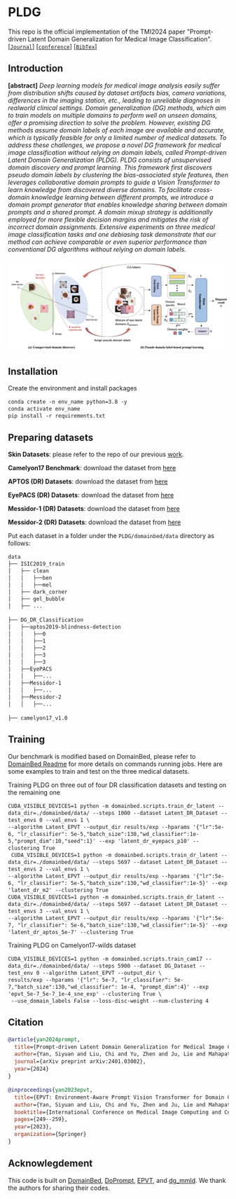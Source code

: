 # PLDG
This repo is the official implementation of the TMI2024 paper "Prompt-driven Latent Domain Generalization for Medical Image Classification".
[[`Journal`](https://arxiv.org/pdf/2401.03002.pdf)]
[[`conference`](https://link.springer.com/chapter/10.1007/978-3-031-43990-2_24)]
[[`BibTex`](#citation)]



## Introduction
**[abstract]** *Deep learning models for medical image analysis easily suffer from distribution shifts caused by dataset
artifacts bias, camera variations, differences in the imaging station, etc., leading to unreliable diagnoses in realworld clinical settings. Domain generalization (DG) methods, which aim to train models on multiple domains to perform well on unseen domains, offer a promising direction to
solve the problem. However, existing DG methods assume
domain labels of each image are available and accurate,
which is typically feasible for only a limited number of
medical datasets. To address these challenges, we propose
a novel DG framework for medical image classification
without relying on domain labels, called Prompt-driven
Latent Domain Generalization (PLDG). PLDG consists of
unsupervised domain discovery and prompt learning. This
framework first discovers pseudo domain labels by clustering the bias-associated style features, then leverages collaborative domain prompts to guide a Vision Transformer
to learn knowledge from discovered diverse domains. To
facilitate cross-domain knowledge learning between different prompts, we introduce a domain prompt generator that
enables knowledge sharing between domain prompts and
a shared prompt. A domain mixup strategy is additionally
employed for more flexible decision margins and mitigates
the risk of incorrect domain assignments. Extensive experiments on three medical image classification tasks and one
debiasing task demonstrate that our method can achieve
comparable or even superior performance than conventional DG algorithms without relying on domain labels.*

![alt text](images/method.png)

## Installation
Create the environment and install packages
```
conda create -n env_name python=3.8 -y
conda activate env_name
pip install -r requirements.txt
```

## Preparing datasets

**Skin Datasets**: please refer to the repo of our previous [work](https://github.com/SiyuanYan1/EPVT-and-Skin-DG-benchamrk).

**Camelyon17 Benchmark**: download the dataset from [here](https://pubmed.ncbi.nlm.nih.gov/30716025/)

**APTOS (DR) Datasets**: download the dataset from [here](https://www.kaggle.com/competitions/aptos2019-blindness-detection/data?select=train_images)

**EyePACS (DR) Datasets**: download the dataset from [here](https://www.kaggle.com/competitions/diabetic-retinopathy-detection/overview)

**Messidor-1 (DR) Datasets**: download the dataset from [here](https://www.adcis.net/en/third-party/messidor/)

**Messidor-2 (DR) Datasets**: download the dataset from [here](https://www.adcis.net/en/third-party/messidor2/)


Put each dataset in a folder under the `PLDG/domainbed/data` directory as follows:

```
data
├── ISIC2019_train
│   ├── clean
│   │   ├──ben
│   │   ├──mel
│   ├── dark_corner
│   ├── gel_bubble
│   ├── ...

├── DG_DR_Classification
│   ├──aptos2019-blindness-detection
│   │   ├──0
│   │   ├──1
│   │   ├──2
│   │   ├──3
│   │   ├──3
│   ├──EyePACS
│   │   ├──...
│   ├──Messidor-1
│   │   ├──...
│   ├──Messidor-2
│   │   ├──...

├── camelyon17_v1.0
```


## Training

Our benchmark is modified based on DomainBed, please refer to [DomainBed Readme](https://github.com/facebookresearch/DomainBed) for more details on commands running jobs. Here are some examples to train and test on the three medical datasets.


Training PLDG on three out of four DR classification datasets and testing on the remaining one
```
CUDA_VISIBLE_DEVICES=1 python -m domainbed.scripts.train_dr_latent --data_dir=./domainbed/data/ --steps 1000 --dataset Latent_DR_Dataset --test_envs 0 --val_envs 1 \
--algorithm Latent_EPVT --output_dir results/exp --hparams '{"lr":5e-6, "lr_classifier": 5e-5,"batch_size":130,"wd_classifier":1e-5,"prompt_dim":10,"seed":1}' --exp 'latent_dr_eyepacs_p10' --clustering True
 CUDA_VISIBLE_DEVICES=1 python -m domainbed.scripts.train_dr_latent --data_dir=./domainbed/data/ --steps 5697 --dataset Latent_DR_Dataset --test_envs 2 --val_envs 1 \
--algorithm Latent_EPVT --output_dir results/exp --hparams '{"lr":5e-6, "lr_classifier": 5e-5,"batch_size":130,"wd_classifier":1e-5}' --exp 'latent_dr_m2' --clustering True 
CUDA_VISIBLE_DEVICES=1 python -m domainbed.scripts.train_dr_latent --data_dir=./domainbed/data/ --steps 5697 --dataset Latent_DR_Dataset --test_envs 3 --val_envs 1 \
--algorithm Latent_EPVT --output_dir results/exp --hparams '{"lr":5e-7, "lr_classifier": 5e-6,"batch_size":130,"wd_classifier":1e-5}' --exp 'latent_dr_aptos_5e-7' --clustering True
```
Training PLDG on Camelyon17-wilds dataset
```
CUDA_VISIBLE_DEVICES=1 python -m domainbed.scripts.train_cam17 --data_dir=./domainbed/data/ --steps 5900 --dataset DG_Dataset --test_env 0 --algorithm Latent_EPVT --output_dir \
results/exp --hparams '{"lr": 5e-7, "lr_classifier": 5e-7,"batch_size":130,"wd_classifier": 1e-4, "prompt_dim":4}' --exp 'epvt_5e-7_5e-7_1e-4_sne_exp' --clustering True \
 --use_domain_labels False --loss-disc-weight --num-clustering 4
```


<!---Training PLDG on skin classification:
```
CUDA_VISIBLE_DEVICES=0 python -m domainbed.scripts.train_latent_epvt --data_dir=./domainbed/data/ --steps 5900 --dataset DG_Dataset --test_env 0 --algorithm Latent_EPVT --output_dir \
results/exp --hparams '{"lr": 5e-6, "lr_classifier": 5e-5,"batch_size":130,"wd_classifier": 1e-2, "prompt_dim":4}' --exp 'epvt_5e-6-5e-5_p4' --clustering True \
 --use_domain_labels False --loss-disc-weight --num-clustering 4``
```

Test PLDG on four OOD skin datasets with pompt=10
```
CUDA_VISIBLE_DEVICES=0 python -m domainbed.scripts.test_prompt10 --model_name 'model_name.pkl'
```

Test PLDG on four OOD skin datasets with pompt=4
```
CUDA_VISIBLE_DEVICES=0 python -m domainbed.scripts.test_prompt --model_name 'model_name.pkl'
```
---> 

## Citation
```bibtex
@article{yan2024prompt,
  title={Prompt-driven Latent Domain Generalization for Medical Image Classification},
  author={Yan, Siyuan and Liu, Chi and Yu, Zhen and Ju, Lie and Mahapatra, Dwarikanath and Betz-Stablein, Brigid and Mar, Victoria and Janda, Monika and Soyer, Peter and Ge, Zongyuan},
  journal={arXiv preprint arXiv:2401.03002},
  year={2024}
}
```
```bibtex
@inproceedings{yan2023epvt,
  title={EPVT: Environment-Aware Prompt Vision Transformer for Domain Generalization in Skin Lesion Recognition},
  author={Yan, Siyuan and Liu, Chi and Yu, Zhen and Ju, Lie and Mahapatra, Dwarikanath and Mar, Victoria and Janda, Monika and Soyer, Peter and Ge, Zongyuan},
  booktitle={International Conference on Medical Image Computing and Computer-Assisted Intervention},
  pages={249--259},
  year={2023},
  organization={Springer}
}
```

## Acknowlegdement

This code is built on [DomainBed](https://github.com/facebookresearch/DomainBed), [DoPrompt](https://github.com/zhengzangw/DoPrompt), [EPVT](https://github.com/SiyuanYan1/EPVT-and-Skin-DG-benchamrk), and [dg_mmld](https://github.com/mil-tokyo/dg_mmld). We thank the authors for sharing their codes.

